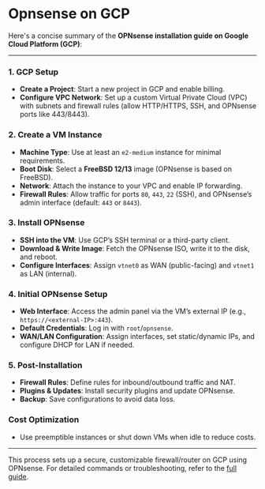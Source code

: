 # Opnsense on GCP
Here's a concise summary of the **OPNsense installation guide on Google Cloud Platform (GCP)**:

---

### **1. GCP Setup**  
- **Create a Project**: Start a new project in GCP and enable billing.  
- **Configure VPC Network**: Set up a custom Virtual Private Cloud (VPC) with subnets and firewall rules (allow HTTP/HTTPS, SSH, and OPNsense ports like 443/8443).  

### **2. Create a VM Instance**  
- **Machine Type**: Use at least an `e2-medium` instance for minimal requirements.  
- **Boot Disk**: Select a **FreeBSD 12/13** image (OPNsense is based on FreeBSD).  
- **Network**: Attach the instance to your VPC and enable IP forwarding.  
- **Firewall Rules**: Allow traffic for ports `80`, `443`, `22` (SSH), and OPNsense’s admin interface (default: `443` or `8443`).  

### **3. Install OPNsense**  
- **SSH into the VM**: Use GCP’s SSH terminal or a third-party client.  
- **Download & Write Image**: Fetch the OPNsense ISO, write it to the disk, and reboot.  
- **Configure Interfaces**: Assign `vtnet0` as WAN (public-facing) and `vtnet1` as LAN (internal).  

### **4. Initial OPNsense Setup**  
- **Web Interface**: Access the admin panel via the VM’s external IP (e.g., `https://<external-IP>:443`).  
- **Default Credentials**: Log in with `root`/`opnsense`.  
- **WAN/LAN Configuration**: Assign interfaces, set static/dynamic IPs, and configure DHCP for LAN if needed.  

### **5. Post-Installation**  
- **Firewall Rules**: Define rules for inbound/outbound traffic and NAT.  
- **Plugins & Updates**: Install security plugins and update OPNsense.  
- **Backup**: Save configurations to avoid data loss.  

### **Cost Optimization**  
- Use preemptible instances or shut down VMs when idle to reduce costs.  

---

This process sets up a secure, customizable firewall/router on GCP using OPNsense. For detailed commands or troubleshooting, refer to the [full guide](https://www.zenarmor.com/docs/network-security-tutorials/how-to-install-opnsense-on-google-cloud-platform).
